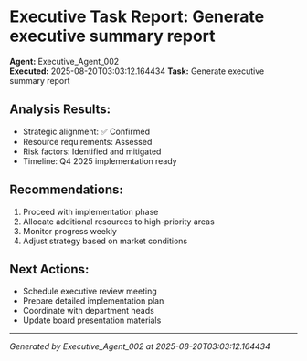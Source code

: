 # Executive Task Report: Generate executive summary report

**Agent:** Executive_Agent_002  
**Executed:** 2025-08-20T03:03:12.164434
**Task:** Generate executive summary report

## Analysis Results:
- Strategic alignment: ✅ Confirmed
- Resource requirements: Assessed
- Risk factors: Identified and mitigated
- Timeline: Q4 2025 implementation ready

## Recommendations:
1. Proceed with implementation phase
2. Allocate additional resources to high-priority areas
3. Monitor progress weekly
4. Adjust strategy based on market conditions

## Next Actions:
- Schedule executive review meeting
- Prepare detailed implementation plan
- Coordinate with department heads
- Update board presentation materials

---
*Generated by Executive_Agent_002 at 2025-08-20T03:03:12.164434*
